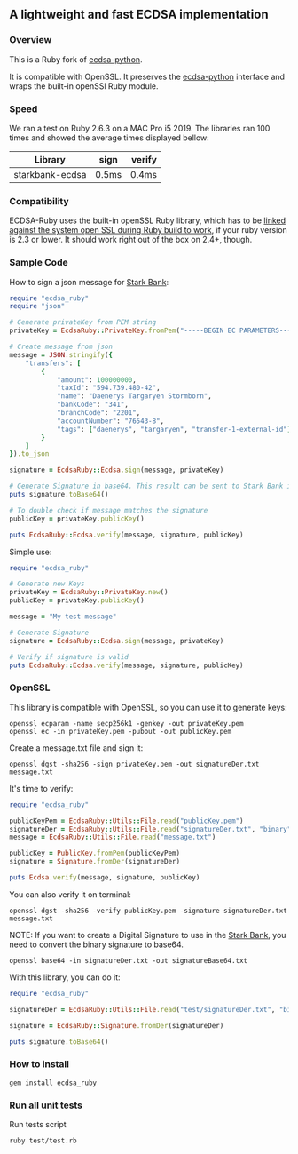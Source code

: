 ## A lightweight and fast ECDSA implementation

### Overview

This is a Ruby fork of [ecdsa-python].

It is compatible with OpenSSL.
It preserves the [ecdsa-python] interface and wraps the built-in openSSl Ruby module.

### Speed

We ran a test on Ruby 2.6.3 on a MAC Pro i5 2019. The libraries ran 100 times and showed the average times displayed bellow:

| Library            | sign          | verify  |
| ------------------ |:-------------:| -------:|
| starkbank-ecdsa    |     0.5ms     | 0.4ms  |


### Compatibility

ECDSA-Ruby uses the built-in openSSL Ruby library, which has to be [linked against the system open SSL during Ruby build to work](https://docs.ruby-lang.org/en/2.3.0/OpenSSL.html), if your ruby version is 2.3 or lower. It should work right out of the box on 2.4+, though.


### Sample Code

How to sign a json message for [Stark Bank]:

```ruby
require "ecdsa_ruby"
require "json"

# Generate privateKey from PEM string
privateKey = EcdsaRuby::PrivateKey.fromPem("-----BEGIN EC PARAMETERS-----\nBgUrgQQACg==\n-----END EC PARAMETERS-----\n-----BEGIN EC PRIVATE KEY-----\nMHQCAQEEIODvZuS34wFbt0X53+P5EnSj6tMjfVK01dD1dgDH02RzoAcGBSuBBAAK\noUQDQgAE/nvHu/SQQaos9TUljQsUuKI15Zr5SabPrbwtbfT/408rkVVzq8vAisbB\nRmpeRREXj5aog/Mq8RrdYy75W9q/Ig==\n-----END EC PRIVATE KEY-----\n")

# Create message from json
message = JSON.stringify({
    "transfers": [
        {
            "amount": 100000000,
            "taxId": "594.739.480-42",
            "name": "Daenerys Targaryen Stormborn",
            "bankCode": "341",
            "branchCode": "2201",
            "accountNumber": "76543-8",
            "tags": ["daenerys", "targaryen", "transfer-1-external-id"]
        }
    ]
}).to_json

signature = EcdsaRuby::Ecdsa.sign(message, privateKey)

# Generate Signature in base64. This result can be sent to Stark Bank in header as Digital-Signature parameter
puts signature.toBase64()

# To double check if message matches the signature
publicKey = privateKey.publicKey()

puts EcdsaRuby::Ecdsa.verify(message, signature, publicKey)
```

Simple use:

```ruby
require "ecdsa_ruby"

# Generate new Keys
privateKey = EcdsaRuby::PrivateKey.new()
publicKey = privateKey.publicKey()

message = "My test message"

# Generate Signature
signature = EcdsaRuby::Ecdsa.sign(message, privateKey)

# Verify if signature is valid
puts EcdsaRuby::Ecdsa.verify(message, signature, publicKey)
```

### OpenSSL

This library is compatible with OpenSSL, so you can use it to generate keys:

```
openssl ecparam -name secp256k1 -genkey -out privateKey.pem
openssl ec -in privateKey.pem -pubout -out publicKey.pem
```

Create a message.txt file and sign it:

```
openssl dgst -sha256 -sign privateKey.pem -out signatureDer.txt message.txt
```

It's time to verify:

```ruby
require "ecdsa_ruby"

publicKeyPem = EcdsaRuby::Utils::File.read("publicKey.pem")
signatureDer = EcdsaRuby::Utils::File.read("signatureDer.txt", "binary")
message = EcdsaRuby::Utils::File.read("message.txt")

publicKey = PublicKey.fromPem(publicKeyPem)
signature = Signature.fromDer(signatureDer)

puts Ecdsa.verify(message, signature, publicKey)
```

You can also verify it on terminal:

```
openssl dgst -sha256 -verify publicKey.pem -signature signatureDer.txt message.txt
```

NOTE: If you want to create a Digital Signature to use in the [Stark Bank], you need to convert the binary signature to base64.

```
openssl base64 -in signatureDer.txt -out signatureBase64.txt
```

With this library, you can do it:

```ruby
require "ecdsa_ruby"

signatureDer = EcdsaRuby::Utils::File.read("test/signatureDer.txt", "binary")

signature = EcdsaRuby::Signature.fromDer(signatureDer)

puts signature.toBase64()
```

[Stark Bank]: https:#starkbank.com

### How to install

```
gem install ecdsa_ruby
```

### Run all unit tests
Run tests script

```
ruby test/test.rb
```

[ecdsa-python]: https:#github.com/starkbank/ecdsa-python
[Stark Bank]: https://starkbank.com